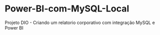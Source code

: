 # Power-BI-com-MySQL-Local
Projeto DIO - Criando um relatorio corporativo com integração MySQL e Power BI
